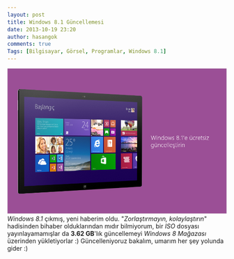 ```yaml
---
layout: post
title: Windows 8.1 Güncellemesi
date: 2013-10-19 23:20
author: hasangok
comments: true
Tags: [Bilgisayar, Görsel, Programlar, Windows 8.1]
---
```

![windows-8.1-update](https://raw.githubusercontent.com/hasangok/hasangok.github.io/master/uploads/2013/10/windows-8.1-update.png)
*Windows 8.1* çıkmış, yeni haberim oldu. "*Zorlaştırmayın, kolaylaştırın*" hadisinden bihaber olduklarından mıdır bilmiyorum, bir *ISO* dosyası yayınlayamamışlar da **3.62 GB**'lık güncellemeyi *Windows 8 Mağazası* üzerinden yükletiyorlar :) Güncelleniyoruz bakalım, umarım her şey yolunda gider :)
